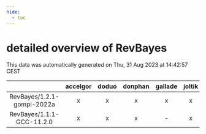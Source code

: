 ```yaml
---
hide:
  - toc
---
```


detailed overview of RevBayes
=============================


This data was automatically generated on Thu, 31 Aug 2023 at 14:42:57 CEST  

| |accelgor|doduo|donphan|gallade|joltik|skitty|swalot|victini|
| :---: | :---: | :---: | :---: | :---: | :---: | :---: | :---: | :---: |
|RevBayes/1.2.1-gompi-2022a|x|x|x|x|x|x|x|x|
|RevBayes/1.1.1-GCC-11.2.0|x|x|x|-|x|x|x|x|
